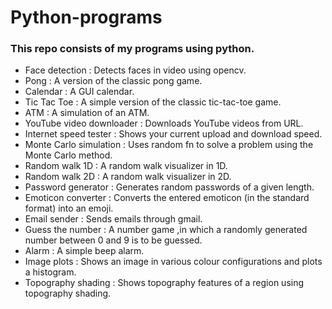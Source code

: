 # Python-programs

### This repo consists of my programs using python.

<ul>
  <li>Face detection : Detects faces in video using opencv.</li>
  <li>Pong : A version of the classic pong game.</li>
  <li>Calendar : A GUI calendar.</li>
  <li>Tic Tac Toe : A simple version of the classic tic-tac-toe game.</li>
  <li>ATM : A simulation of an ATM.</li>
  <li>YouTube video downloader : Downloads YouTube videos from URL.</li>
  <li>Internet speed tester : Shows your current upload and download speed.</li>
  <li>Monte Carlo simulation : Uses random fn to solve a problem using the Monte Carlo method.</li>
  <li>Random walk 1D : A random walk visualizer in 1D.</li>
  <li>Random walk 2D : A random walk visualizer in 2D.</li>
  <li>Password generator : Generates random passwords of a given length.</li>
  <li>Emoticon converter : Converts the entered emoticon (in the standard format) into an emoji.</li>
  <li>Email sender : Sends emails through gmail.</li>
  <li>Guess the number : A number game ,in which a randomly generated number between 0 and 9 is to be guessed.</li>
  <li>Alarm : A simple beep alarm.</li>
  <li>Image plots : Shows an image in various colour configurations and plots a histogram.</li>
  <li>Topography shading : Shows topography features of a region using topography shading.</li>
</ul>
